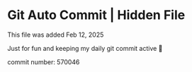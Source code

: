 # Git Auto Commit | Hidden File

This file was added Feb 12, 2025

Just for fun and keeping my daily git commit active 🤪

commit number: 570046
